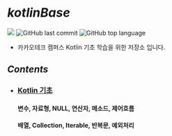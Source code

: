 # *kotlinBase*

![](https://img.shields.io/badge/start%20date%20%20-24.04.08-green?style=flat-square&logo=start) ![GitHub last commit](https://img.shields.io/github/last-commit/ichanguk/kotlinBase?style=flat-square) ![GitHub top language](https://img.shields.io/github/languages/top/ichanguk/kotlinBase?color=orange&logo=java&style=flat-square)


- 카카오테크 캠퍼스 Kotlin 기초 학습을 위한 저장소 입니다.

## *Contents*

- ### [Kotlin 기초]( https://github.com/ichanguk/jpaPractice/tree/main/chapter02 )

  #### 변수, 자료형, NULL, 연산자, 메소드, 제어흐름
  #### 배열, Collection, Iterable, 반복문, 예외처리